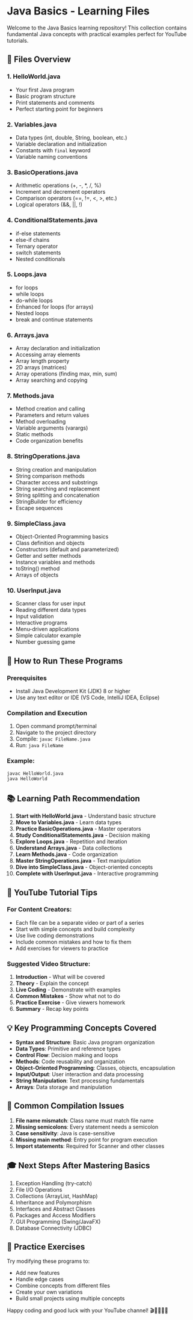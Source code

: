 # Java Basics - Learning Files

Welcome to the Java Basics learning repository! This collection contains fundamental Java concepts with practical examples perfect for YouTube tutorials.

## 📁 Files Overview

### 1. **HelloWorld.java**
- Your first Java program
- Basic program structure
- Print statements and comments
- Perfect starting point for beginners

### 2. **Variables.java**
- Data types (int, double, String, boolean, etc.)
- Variable declaration and initialization
- Constants with `final` keyword
- Variable naming conventions

### 3. **BasicOperations.java**
- Arithmetic operations (+, -, *, /, %)
- Increment and decrement operators
- Comparison operators (==, !=, <, >, etc.)
- Logical operators (&&, ||, !)

### 4. **ConditionalStatements.java**
- if-else statements
- else-if chains
- Ternary operator
- switch statements
- Nested conditionals

### 5. **Loops.java**
- for loops
- while loops
- do-while loops
- Enhanced for loops (for arrays)
- Nested loops
- break and continue statements

### 6. **Arrays.java**
- Array declaration and initialization
- Accessing array elements
- Array length property
- 2D arrays (matrices)
- Array operations (finding max, min, sum)
- Array searching and copying

### 7. **Methods.java**
- Method creation and calling
- Parameters and return values
- Method overloading
- Variable arguments (varargs)
- Static methods
- Code organization benefits

### 8. **StringOperations.java**
- String creation and manipulation
- String comparison methods
- Character access and substrings
- String searching and replacement
- String splitting and concatenation
- StringBuilder for efficiency
- Escape sequences

### 9. **SimpleClass.java**
- Object-Oriented Programming basics
- Class definition and objects
- Constructors (default and parameterized)
- Getter and setter methods
- Instance variables and methods
- toString() method
- Arrays of objects

### 10. **UserInput.java**
- Scanner class for user input
- Reading different data types
- Input validation
- Interactive programs
- Menu-driven applications
- Simple calculator example
- Number guessing game

## 🚀 How to Run These Programs

### Prerequisites
- Install Java Development Kit (JDK) 8 or higher
- Use any text editor or IDE (VS Code, IntelliJ IDEA, Eclipse)

### Compilation and Execution
1. Open command prompt/terminal
2. Navigate to the project directory
3. Compile: `javac FileName.java`
4. Run: `java FileName`

### Example:
```bash
javac HelloWorld.java
java HelloWorld
```

## 📚 Learning Path Recommendation

1. **Start with HelloWorld.java** - Understand basic structure
2. **Move to Variables.java** - Learn data types
3. **Practice BasicOperations.java** - Master operators
4. **Study ConditionalStatements.java** - Decision making
5. **Explore Loops.java** - Repetition and iteration
6. **Understand Arrays.java** - Data collections
7. **Learn Methods.java** - Code organization
8. **Master StringOperations.java** - Text manipulation
9. **Dive into SimpleClass.java** - Object-oriented concepts
10. **Complete with UserInput.java** - Interactive programming

## 🎯 YouTube Tutorial Tips

### For Content Creators:
- Each file can be a separate video or part of a series
- Start with simple concepts and build complexity
- Use live coding demonstrations
- Include common mistakes and how to fix them
- Add exercises for viewers to practice

### Suggested Video Structure:
1. **Introduction** - What will be covered
2. **Theory** - Explain the concept
3. **Live Coding** - Demonstrate with examples
4. **Common Mistakes** - Show what not to do
5. **Practice Exercise** - Give viewers homework
6. **Summary** - Recap key points

## 💡 Key Programming Concepts Covered

- **Syntax and Structure**: Basic Java program organization
- **Data Types**: Primitive and reference types
- **Control Flow**: Decision making and loops
- **Methods**: Code reusability and organization
- **Object-Oriented Programming**: Classes, objects, encapsulation
- **Input/Output**: User interaction and data processing
- **String Manipulation**: Text processing fundamentals
- **Arrays**: Data storage and manipulation

## 🔧 Common Compilation Issues

1. **File name mismatch**: Class name must match file name
2. **Missing semicolons**: Every statement needs a semicolon
3. **Case sensitivity**: Java is case-sensitive
4. **Missing main method**: Entry point for program execution
5. **Import statements**: Required for Scanner and other classes

## 🎓 Next Steps After Mastering Basics

1. Exception Handling (try-catch)
2. File I/O Operations
3. Collections (ArrayList, HashMap)
4. Inheritance and Polymorphism
5. Interfaces and Abstract Classes
6. Packages and Access Modifiers
7. GUI Programming (Swing/JavaFX)
8. Database Connectivity (JDBC)

## 📝 Practice Exercises

Try modifying these programs to:
- Add new features
- Handle edge cases
- Combine concepts from different files
- Create your own variations
- Build small projects using multiple concepts

Happy coding and good luck with your YouTube channel! 🎬👨‍💻👩‍💻
